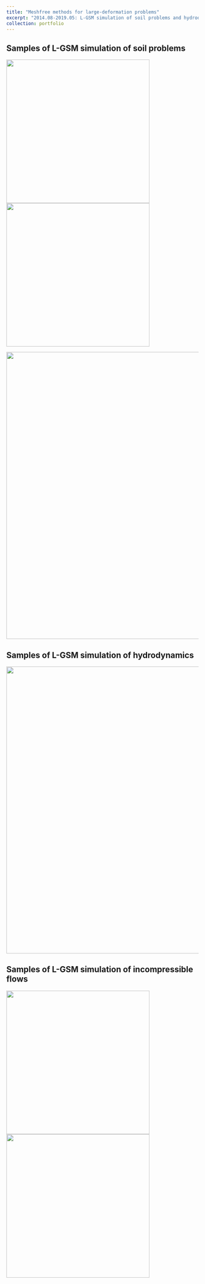 ```yaml
---
title: "Meshfree methods for large-deformation problems"
excerpt: "2014.08-2019.05: L-GSM simulation of soil problems and hydrodynamics with large deformation"
collection: portfolio
---
```




## Samples of L-GSM simulation of soil problems

<img src="https://maozirui.github.io/images/soil1.gif" width="375"/><img src="https://maozirui.github.io/images/soil2.gif" width="375"/>

<img src="https://maozirui.github.io/images/landslides.gif" width="750"/>









## Samples of L-GSM simulation of hydrodynamics

<img src="https://maozirui.github.io/images/hydrodynamics.gif" width="750"/>







## Samples of L-GSM simulation of incompressible flows

<img src="https://maozirui.github.io/images/incompressible1.gif" width="375"/><img src="https://maozirui.github.io/images/incompressible2.gif" width="375"/>

